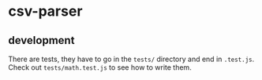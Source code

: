 # csv-parser

## development

There are tests, they have to go in the `tests/` directory and end in `.test.js`. Check out `tests/math.test.js` to see how to write them.
